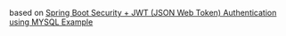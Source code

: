 

based on [Spring Boot Security + JWT (JSON Web Token) Authentication using MYSQL Example](https://www.techgeeknext.com/spring/spring-boot-security-token-authentication-jwt-mysql)